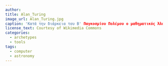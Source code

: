 ```yaml
---
author: 
title: Alan_Turing
image_url: Alan_Turing.jpg
caption: 'Κατά την διάρκεια του Β' Παγκοσμίου Πολέμου ο μαθηματικός Άλαν Τιούρινγκ σχεδίασε μια μηχανή όπου μπορούσε να λύσει οποιοδήποτε πρόβλημα με την μορφή αλγορίθμου. Η μηχανή Τιούρινγκ ήταν η αρχική ιδέα για την κατασκευή του ENIAC όμως δεν μπορούσε τότε να κατασκευαστεί. Παράλληλα κατασκευάζει τον Colossus Mark I το 1943, τον πρώτο προγραμματιζόμενο ηλεκτρονικό υπολογιστή, για την αποκρυπτογράφηση της γερμανικής μηχανής Enigma στον Β' Παγκόσμιο πόλεμο'
license_text: Courtesy of Wikimedia Commons
categories:
  - archetypes
  - tools
tags:
  - computer
  - astronomy 
---
```

